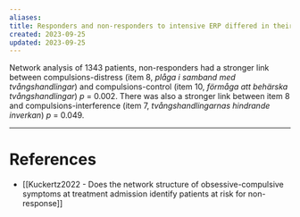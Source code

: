 ```yaml
---
aliases: 
title: Responders and non-responders to intensive ERP differed in their response to emotional distress
created: 2023-09-25
updated: 2023-09-25
---
```

Network analysis of 1343 patients, non-responders had a stronger link between compulsions-distress (item 8, *plåga i samband med tvångshandlingar*) and compulsions-control (item 10, *förmåga att behärska tvångshandlingar*) *p* = 0.002. There was also a stronger link between item 8 and compulsions-interference (item 7, *tvångshandlingarnas hindrande inverkan*) *p* = 0.049.

---
# References
* [[Kuckertz2022 - Does the network structure of obsessive-compulsive symptoms at treatment admission identify patients at risk for non-response]]